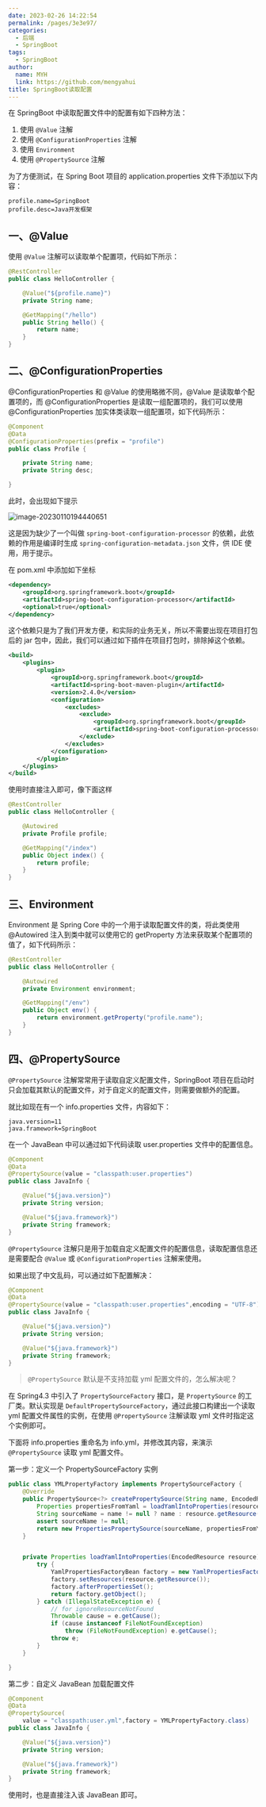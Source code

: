 ```yaml
---
date: 2023-02-26 14:22:54
permalink: /pages/3e3e97/
categories: 
  - 后端
  - SpringBoot
tags: 
  - SpringBoot
author: 
  name: MYH
  link: https://github.com/mengyahui
title: SpringBoot读取配置
---
```


在 SpringBoot 中读取配置文件中的配置有如下四种方法：

1. 使用 `@Value` 注解
2. 使用 `@ConfigurationProperties` 注解
3. 使用 `Environment `
4. 使用 `@PropertySource` 注解

为了方便测试，在 Spring Boot 项目的 application.properties 文件下添加以下内容：

```properties
profile.name=SpringBoot
profile.desc=Java开发框架
```

## 一、@Value

使用 `@Value` 注解可以读取单个配置项，代码如下所示：

```java
@RestController
public class HelloController {

    @Value("${profile.name}")
    private String name;

    @GetMapping("/hello")
    public String hello() {
        return name;
    }
}
```

## 二、@ConfigurationProperties

@ConfigurationProperties 和 @Value 的使用略微不同，@Value 是读取单个配置项的，而 @ConfigurationProperties 是读取一组配置项的，我们可以使用 @ConfigurationProperties 加实体类读取一组配置项，如下代码所示：

```java
@Component
@Data
@ConfigurationProperties(prefix = "profile")
public class Profile {

    private String name;
    private String desc;

}
```

此时，会出现如下提示

![image-20230110194440651](https://cdn.staticaly.com/gh/mengyahui/image-repository@master/springboot/image-20230110194440651.3iqu6np6tf80.jpg)

这是因为缺少了一个叫做 `spring-boot-configuration-processor` 的依赖，此依赖的作用是编译时生成 `spring-configuration-metadata.json` 文件，供 IDE 使用，用于提示。

在 pom.xml 中添加如下坐标

```xml
<dependency>
    <groupId>org.springframework.boot</groupId>
    <artifactId>spring-boot-configuration-processor</artifactId>
    <optional>true</optional>
</dependency>
```

这个依赖只是为了我们开发方便，和实际的业务无关，所以不需要出现在项目打包后的 jar 包中，因此，我们可以通过如下插件在项目打包时，排除掉这个依赖。

```xml
<build>
    <plugins>
        <plugin>
            <groupId>org.springframework.boot</groupId>
            <artifactId>spring-boot-maven-plugin</artifactId>
            <version>2.4.0</version>
            <configuration>
                <excludes>
                    <exclude>
                        <groupId>org.springframework.boot</groupId>
                        <artifactId>spring-boot-configuration-processor</artifactId>
                    </exclude>
                </excludes>
            </configuration>
        </plugin>
    </plugins>
</build>
```

使用时直接注入即可，像下面这样

```java
@RestController
public class HelloController {

    @Autowired
    private Profile profile;

    @GetMapping("/index")
    public Object index() {
        return profile;
    }
}
```

## 三、Environment

Environment 是 Spring Core 中的一个用于读取配置文件的类，将此类使用 @Autowired 注入到类中就可以使用它的 getProperty 方法来获取某个配置项的值了，如下代码所示：

```java
@RestController
public class HelloController {

    @Autowired
    private Environment environment;

    @GetMapping("/env")
    public Object env() {
        return environment.getProperty("profile.name");
    }
}
```

## 四、@PropertySource

`@PropertySource` 注解常常用于读取自定义配置文件，SpringBoot 项目在启动时只会加载其默认的配置文件，对于自定义的配置文件，则需要做额外的配置。

就比如现在有一个 info.properties 文件，内容如下：

```properties
java.version=11
java.framework=SpringBoot
```

在一个 JavaBean 中可以通过如下代码读取 user.properties 文件中的配置信息。

```java
@Component
@Data
@PropertySource(value = "classpath:user.properties")
public class JavaInfo {

    @Value("${java.version}")
    private String version;

    @Value("${java.framework}")
    private String framework;
}
```

`@PropertySource` 注解只是用于加载自定义配置文件的配置信息，读取配置信息还是需要配合 `@Value` 或 `@ConfigurationProperties` 注解来使用。

如果出现了中文乱码，可以通过如下配置解决：

```java
@Component
@Data
@PropertySource(value = "classpath:user.properties",encoding = "UTF-8")
public class JavaInfo {

    @Value("${java.version}")
    private String version;

    @Value("${java.framework}")
    private String framework;
}
```

> `@PropertySource` 默认是不支持加载 yml 配置文件的，怎么解决呢？

在 Spring4.3 中引入了 `PropertySourceFactory` 接口，是 `PropertySource` 的工厂类。默认实现是 `DefaultPropertySourceFactory`，通过此接口构建出一个读取 yml 配置文件属性的实例，在使用 `@PropertySource`  注解读取 yml 文件时指定这个实例即可。

下面将 info.properties 重命名为 info.yml，并修改其内容，来演示 `@PropertySource` 读取 yml 配置文件。

第一步：定义一个 PropertySourceFactory 实例

```java
public class YMLPropertyFactory implements PropertySourceFactory {
    @Override
    public PropertySource<?> createPropertySource(String name, EncodedResource resource) throws IOException {
        Properties propertiesFromYaml = loadYamlIntoProperties(resource);
        String sourceName = name != null ? name : resource.getResource().getFilename();
        assert sourceName != null;
        return new PropertiesPropertySource(sourceName, propertiesFromYaml);
    }


    private Properties loadYamlIntoProperties(EncodedResource resource) throws FileNotFoundException {
        try {
            YamlPropertiesFactoryBean factory = new YamlPropertiesFactoryBean();
            factory.setResources(resource.getResource());
            factory.afterPropertiesSet();
            return factory.getObject();
        } catch (IllegalStateException e) {
            // for ignoreResourceNotFound
            Throwable cause = e.getCause();
            if (cause instanceof FileNotFoundException)
                throw (FileNotFoundException) e.getCause();
            throw e;
        }
    }

}
```

第二步：自定义 JavaBean 加载配置文件

```java
@Component
@Data
@PropertySource(
    value = "classpath:user.yml",factory = YMLPropertyFactory.class)
public class JavaInfo {

    @Value("${java.version}")
    private String version;

    @Value("${java.framework}")
    private String framework;
}
```

使用时，也是直接注入该 JavaBean 即可。
